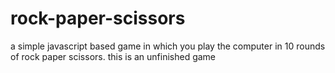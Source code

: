 # rock-paper-scissors

a simple javascript based game in which you play the computer in 10 rounds of rock paper scissors. this is an unfinished game
